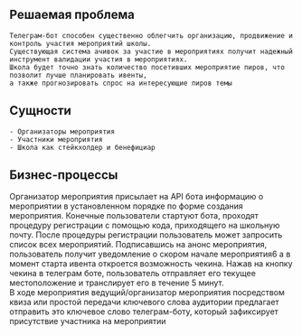 ## Решаемая проблема
    Телеграм-бот способен существенно облегчить организацию, продвижение и контроль участия мероприятий школы.
    Существующая система ачивок за участие в мероприятиях получит надежный инструмент валидации участия в мероприятиях.
    Школа будет точно знать количество посетивших мероприятие пиров, что позволит лучше планировать ивенты,
    а также прогнозировать спрос на интересующие пиров темы 
## Сущности
    - Организаторы мероприятия
    - Участники мероприятия
    - Школа как стейкхолдер и бенефициар  

## Бизнес-процессы
Организатор мероприятия присылает на API бота информацию о мероприятии в установленном порядке по форме создания мероприятия. Конечные пользователи стартуют бота, проходят процедуру регистрации с помощью кода, приходящего на школьную почту.
После процедуры регистрации пользователь может запросить список всех мероприятий. Подписавшись на анонс мероприятия, пользователь получит уведомление о скором начале мероприятия6 а в момент старта ивента откроется возможность чекина.
Нажав на кнопку чекина в телеграм боте, пользователь отправляет его текущее местоположение и транслирует его в течение 5 минут. <br> В ходе мероприятия ведущий/организатор мероприятия посредством квиза или простой передачи ключевого слова аудитории предлагает отправить это ключевое слово телеграм-боту, который зафиксирует присутствие участника на мероприятии


